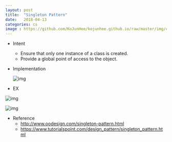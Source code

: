 ```yaml
---
layout: post
title:  "Singleton Pattern"
date:   2018-04-13
categories: cs
image : https://github.com/KoJunHee/kojunhee.github.io/raw/master/img/cs_img.jpg
---
```




- Intent

  - Ensure that only one instance of a class is created.
  - Provide a global point of access to the object.

- Implementation

  ![img](https://github.com/KoJunHee/kojunhee.github.io/raw/master/img/si.png)


- EX

![img](https://github.com/KoJunHee/kojunhee.github.io/raw/master/img/SingleObject.png)

![img](https://github.com/KoJunHee/kojunhee.github.io/raw/master/img/SingletonPatternDemo.png)

- Reference
  - <http://www.oodesign.com/singleton-pattern.html>
  - https://www.tutorialspoint.com/design_pattern/singleton_pattern.html



